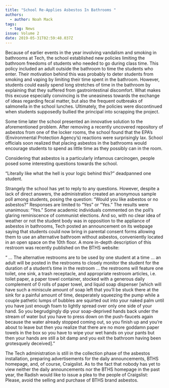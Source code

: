 ```yaml
---
title: "School Re-Applies Asbestos In Bathrooms "
authors:
  - author: Noah Mack
tags:
  - tag: News
issue: Volume 2
date: 2019-05-31T02:59:48.037Z
---
```

Because of earlier events in the year involving vandalism and smoking in bathrooms at Tech, the school established new policies limiting the bathroom freedoms of students who needed to go during class time. This policy included an adult outside the bathroom to time the students who enter. Their motivation behind this was probably to deter students from smoking and vaping by limiting their time spent in the bathroom. However, students could easily spend long stretches of time in the bathroom by explaining that they suffered from gastrointestinal discomfort. What makes this excuse especially convincing is the uneasiness towards the exchange of ideas regarding fecal matter, but also the frequent outbreaks of salmonella in the school lunches. Ultimately, the policies were discontinued when students supposedly bullied the principal into scrapping the project.

Some time later the school presented an innovative solution to the aforementioned problem. After removing a recently uncovered repository of asbestos from one of the locker rooms, the school found that the EPA’s (Environmental Protection Agency’s) reactions were surprisingly lax. School officials soon realized that placing asbestos in the bathrooms would encourage students to spend as little time as they possibly can in the room. 

Considering that asbestos is a particularly infamous carcinogen, people posed some interesting questions towards the school.

“Literally like what the hell is your logic behind this?” deadpanned one student.

Strangely the school has yet to reply to any questions. However, despite a lack of direct answers, the administration created an anonymous sample poll among students, posing the question: “Would you like asbestos or no asbestos?” Responses are limited to “Yes” or “Yes.” The results were unanimous: “Yes.” Some academic individuals commented on the poll’s glaring reminiscence of communist elections. And so, with no clear idea of weather or not the student body was in opposition to the appliance of asbestos in bathrooms, Tech posted an announcement on its webpage saying that students could now bring in parental consent forms allowing them to use an alternative bathroom without asbestos, conveniently located in an open space on the 10th floor. A more in-depth description of this restroom was recently published on the BTHS website:

“ … The alternative restrooms are to be used by one student at a time … an adult will be posted in the restrooms to closely monitor the student for the duration of a student’s time in the restroom … the restrooms will feature one toilet, one sink, a trash receptacle, and appropriate restroom articles, i.e. toilet paper, a paper towel container, stocked with a generous daily complement of 0 rolls of paper towel, and liquid soap dispenser \[which will have such a miniscule amount of soap left that you’ll be stuck there at the sink for a painful amount of time, desperately squeezing the pump while a couple pathetic lumps of bubbles are squirted out into your naked palm until you have just enough foam to lightly spread over only one side of your hand. So you begrudgingly dip your soap-deprived hands back under the stream of water but you have to press down on the push-faucets again because the water already stopped coming out, so you finish up and you’re about to leave but then you realize that there are no more goddamn paper towels in the box so you have to wipe your wet hands on your pants but then your hands are still a bit damp and you exit the bathroom having been grotesquely deceived].”

The Tech administration is still in the collection phase of the asbestos installation, preparing advertisements for the daily announcements, BTHS homepage, and, of course, Craigslist. As to the fact that nobody has yet to view neither the daily announcements nor the BTHS homepage in the past year, the Radish would like to issue a plea to the people of Craigslist: Please, avoid the selling and purchase of BTHS brand asbestos.